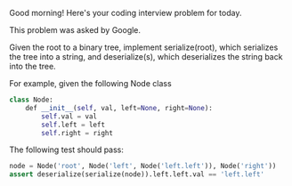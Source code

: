 Good morning! Here's your coding interview problem for today.

This problem was asked by Google.

Given the root to a binary tree, implement serialize(root), which serializes the
tree into a string, and deserialize(s), which deserializes the string back into
the tree.

For example, given the following Node class

```Python
class Node:  
    def __init__(self, val, left=None, right=None):
        self.val = val
        self.left = left
        self.right = right
```

The following test should pass:
```Python
node = Node('root', Node('left', Node('left.left')), Node('right'))
assert deserialize(serialize(node)).left.left.val == 'left.left'
```


